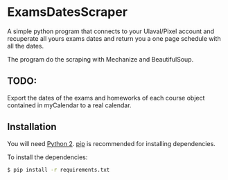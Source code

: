 # ExamsDatesScraper
A simple python program that connects to your Ulaval/Pixel account and recuperate all yours exams dates and return you a one page schedule with all the dates.

The program do the scraping with Mechanize and BeautifulSoup.

## TODO:
Export the dates of the exams and homeworks of each course object contained in myCalendar to a real calendar.

## Installation
You will need [Python 2](https://www.python.org/download/). [pip](http://pip.readthedocs.org/en/latest/installing.html) is recommended for installing dependencies.

To install the dependencies:
```bash
$ pip install -r requirements.txt
```
